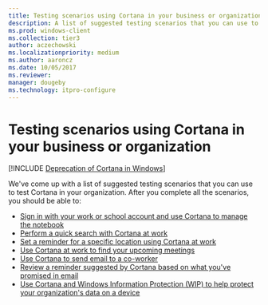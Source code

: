 ```yaml
---
title: Testing scenarios using Cortana in your business or organization
description: A list of suggested testing scenarios that you can use to test Cortana in your organization.
ms.prod: windows-client
ms.collection: tier3
author: aczechowski
ms.localizationpriority: medium
ms.author: aaroncz
ms.date: 10/05/2017
ms.reviewer: 
manager: dougeby
ms.technology: itpro-configure
---
```


# Testing scenarios using Cortana in your business or organization
<!--Using include for Cortana in Windows deprecation -->
[!INCLUDE [Deprecation of Cortana in Windows](./includes/cortana-deprecation.md)]

We've come up with a list of suggested testing scenarios that you can use to test Cortana in your organization. After you complete all the scenarios, you should be able to:

- [Sign in with your work or school account and use Cortana to manage the notebook](./cortana-at-work-scenario-1.md)
- [Perform a quick search with Cortana at work](./cortana-at-work-scenario-2.md)
- [Set a reminder for a specific location using Cortana at work](./cortana-at-work-scenario-3.md)
- [Use Cortana at work to find your upcoming meetings](./cortana-at-work-scenario-4.md)
- [Use Cortana to send email to a co-worker](./cortana-at-work-scenario-5.md)
- [Review a reminder suggested by Cortana based on what you&#39;ve promised in email](./cortana-at-work-scenario-6.md)
- [Use Cortana and Windows Information Protection (WIP) to help protect your organization&#39;s data on a device](./cortana-at-work-scenario-7.md)
